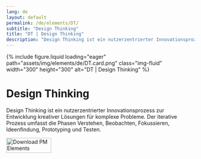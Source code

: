 ```yaml
---
lang: de
layout: default
permalink: /de/elements/DT/
subtitle: "Design Thinking"
title: "DT | Design Thinking"
description: "Design Thinking ist ein nutzerzentrierter Innovationsprozess zur Entwicklung kreativer Lösungen für komplexe Probleme. Der iterative Prozess umfasst die Phasen Verstehen, Beobachten, Fokussieren, Ideenfindung, Prototyping und Testen."
---
```


{% include figure.liquid loading="eager" path="assets/img/elements/de/DT.card.png" class="img-fluid" width="300" height="300" alt="DT | Design Thinking" %}

# Design Thinking

Design Thinking ist ein nutzerzentrierter Innovationsprozess zur Entwicklung kreativer Lösungen für komplexe Probleme. Der iterative Prozess umfasst die Phasen Verstehen, Beobachten, Fokussieren, Ideenfindung, Prototyping und Testen.

<a href="https://apps.apple.com/app/apple-store/id6738084498?pt=127441684&ct=website&mt=8">
  <img src="{{ "assets/img/en/appstore.png" | relative_url }}" width="120" height="40" alt="Download PM Elements">
</a>
